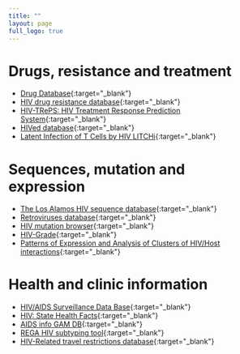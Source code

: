 ```yaml
---
title: ""
layout: page
full_logo: true
---
```


# Drugs, resistance and treatment
* [Drug Database](https://clinicalinfo.hiv.gov/en/drugs){:target="_blank"}
* [HIV drug resistance database](https://hivdb.stanford.edu/){:target="_blank"}
* [HIV-TRePS: HIV Treatment Response Prediction System](https://www.hivrdi.org/treps/login.php){:target="_blank"}
* [HIVed database](https://hivlatency.erc.monash.edu/i){:target="_blank"}
* [Latent Infection of T Cells by HIV LITCHi](https://litchi.unil.ch/){:target="_blank"}

# Sequences, mutation and expression
* [The Los Alamos HIV sequence database](http://www.hiv.lanl.gov/){:target="_blank"}
* [Retroviruses database](https://www.ncbi.nlm.nih.gov/genome/viruses/retroviruses/){:target="_blank"}
* [HIV mutation browser](https://hivmut.org/){:target="_blank"}
* [HIV-Grade](https://www.hiv-grade.de/cms/grade/homepage/){:target="_blank"}
* [Patterns of Expression and Analysis of Clusters of HIV/Host interactions](https://peachi.unil.ch/){:target="_blank"}

# Health and clinic information
* [HIV/AIDS Surveillance Data Base](https://www.census.gov/data-tools/demo/hiv/#/map){:target="_blank"}
* [HIV: State Health Facts](https://www.kff.org/state-category/hivaids/){:target="_blank"}
* [AIDS info GAM DB](https://onlinedb.unaids.org/gam/libraries/aspx/home.aspx){:target="_blank"}
* [REGA HIV subtyping tool](https://www.genomedetective.com/app/typingtool/hiv){:target="_blank"}
* [HIV-Related travel restrictions database](https://www.hivtravel.org/){:target="_blank"}

